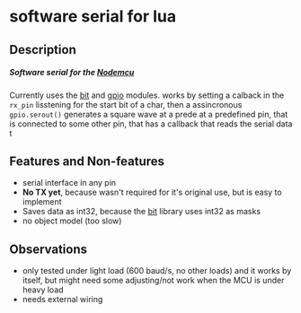 # software serial for lua
## Description
##### Software serial for the [Nodemcu](https://github.com/nodemcu/nodemcu-firmware)
Currently uses the [bit](https://github.com/nodemcu/nodemcu-firmware/blob/master/docs/en/modules/bit.md) and [gpio](https://github.com/nodemcu/nodemcu-firmware/blob/master/docs/en/modules/gpio.md) modules. works by setting a calback in the `rx_pin` lisstening for the start bit of a char, then a assincronous `gpio.serout()` generates a square wave at a prede at a predefined pin, that is connected to some other pin, that has a callback that reads the serial data t
## Features and Non-features
* serial interface in any pin 
* **No TX yet**, because wasn't required for it's original use, but is easy to implement
* Saves data as int32, because the [bit](https://github.com/nodemcu/nodemcu-firmware/blob/master/docs/en/modules/bit.md) library uses int32 as masks
* no object model (too slow)
## Observations
* only tested under light load (600 baud/s, no other loads) and it works by itself, but might need some adjusting/not work when the MCU is under heavy load
* needs external wiring 
